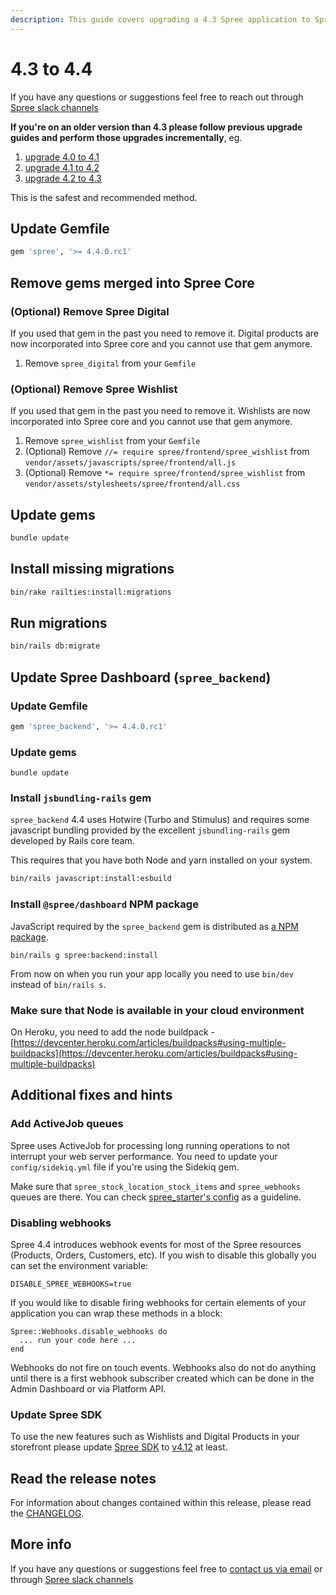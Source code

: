 ```yaml
---
description: This guide covers upgrading a 4.3 Spree application to Spree 4.4.
---
```


# 4.3 to 4.4

If you have any questions or suggestions feel free to reach out through [Spree slack channels](http://slack.spreecommerce.org)

**If you're on an older version than 4.3 please follow previous upgrade guides and perform those upgrades incrementally**, eg.

1. [upgrade 4.0 to 4.1](four-dot-oh-to-four-dot-one.md)
2. [upgrade 4.1 to 4.2](four-dot-one-to-four-dot-two.md)
3. [upgrade 4.2 to 4.3](fout-dot-two-to-four-dot-three.md)

This is the safest and recommended method.

## Update Gemfile

```ruby
gem 'spree', '>= 4.4.0.rc1'
```

## Remove gems merged into Spree Core

### (Optional) Remove Spree Digital

If you used that gem in the past you need to remove it. Digital products are now incorporated into Spree core and you cannot use that gem anymore.

1. Remove `spree_digital` from your `Gemfile`

### (Optional) Remove Spree Wishlist

If you used that gem in the past you need to remove it. Wishlists are now incorporated into Spree core and you cannot use that gem anymore.

1. Remove `spree_wishlist` from your `Gemfile`
2. (Optional) Remove `//= require spree/frontend/spree_wishlist` from `vendor/assets/javascripts/spree/frontend/all.js`
3. (Optional) Remove `*= require spree/frontend/spree_wishlist` from `vendor/assets/stylesheets/spree/frontend/all.css`

## Update gems

```bash
bundle update
```

## Install missing migrations

```bash
bin/rake railties:install:migrations
```

## Run migrations

```bash
bin/rails db:migrate
```

## Update Spree Dashboard (`spree_backend`)

### Update Gemfile

```ruby
gem 'spree_backend', '>= 4.4.0.rc1'
```

### Update gems

```shell
bundle update
```

### Install `jsbundling-rails` gem

`spree_backend` 4.4 uses Hotwire (Turbo and Stimulus) and requires some javascript bundling provided by the excellent `jsbundling-rails` gem developed by Rails core team.

This requires that you have both Node and yarn installed on your system.

```bash
bin/rails javascript:install:esbuild
```

### Install `@spree/dashboard` NPM package

JavaScript required by the `spree_backend` gem is distributed as [a NPM package](https://www.npmjs.com/package/@spree/dashboard).

```
bin/rails g spree:backend:install
```

From now on when you run your app locally you need to use `bin/dev` instead of `bin/rails s`.

### Make sure that Node is available in your cloud environment

On Heroku, you need to add the node buildpack - [https://devcenter.heroku.com/articles/buildpacks#using-multiple-buildpacks](https://devcenter.heroku.com/articles/buildpacks#using-multiple-buildpacks)

## Additional fixes and hints

### Add ActiveJob queues

Spree uses ActiveJob for processing long running operations to not interrupt your web server performance. You need to update your `config/sidekiq.yml` file if you're using the Sidekiq gem.

Make sure that `spree_stock_location_stock_items` and `spree_webhooks` queues are there. You can check [spree\_starter's config](https://github.com/spree/spree\_starter/blob/main/config/sidekiq.yml) as a guideline.

### Disabling webhooks

Spree 4.4 introduces webhook events for most of the Spree resources (Products, Orders, Customers, etc). If you wish to disable this globally you can set the environment variable:

```
DISABLE_SPREE_WEBHOOKS=true
```

If you would like to disable firing webhooks for certain elements of your application you can wrap these methods in a block:

```
Spree::Webhooks.disable_webhooks do
  ... run your code here ...
end
```

Webhooks do not fire on touch events. Webhooks also do not do anything until there is a first webhook subscriber created which can be done in the Admin Dashboard or via Platform API.

### Update Spree SDK

To use the new features such as Wishlists and Digital Products in your storefront please update [Spree SDK](https://github.com/spree/spree-storefront-api-v2-js-sdk) to [v4.12](https://github.com/spree/spree-storefront-api-v2-js-sdk/releases/tag/v4.12.0) at least.&#x20;

## Read the release notes

For information about changes contained within this release, please read the [CHANGELOG](https://github.com/spree/spree/blob/master/CHANGELOG.md).

## More info

If you have any questions or suggestions feel free to [contact us via email](https://spreecommerce.org/contact) or through [Spree slack channels](http://slack.spreecommerce.org)
